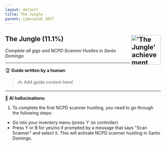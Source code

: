 ```yaml
---
layout: default
title: The Jungle
parent: Cyberpunk 2077
---
```


## The Jungle (11.1%) <img align="right" src="https://cdn.cloudflare.steamstatic.com/steamcommunity/public/images/apps/1091500/3162cccaaaa83b1f5b3fe50af30a74d6a1541298.jpg" alt="'The Jungle' achievement icon" width="96" height="96">

_Complete all gigs and NCPD Scanner Hustles in Santo Domingo._

---

:trophy: **Guide written by a human**:

> :writing_hand: Add guide content here!

---

:robot: **AI hallucinations**:

1. To complete the first NCPD scanner hustling, you need to go through the following steps:

- Go into your inventory menu (press 'I' on controller)
- Press Y or B for yes/no if prompted by a message that says "Scan Scanner" and select it. This will activate NCPD scanner hustling in Santo Domingo.
